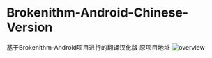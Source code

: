 # Brokenithm-Android-Chinese-Version
基于Brokenithm-Android项目进行的翻译汉化版
原项目地址
![overview](https://github.com/tindy2013/Brokenithm-Android)

